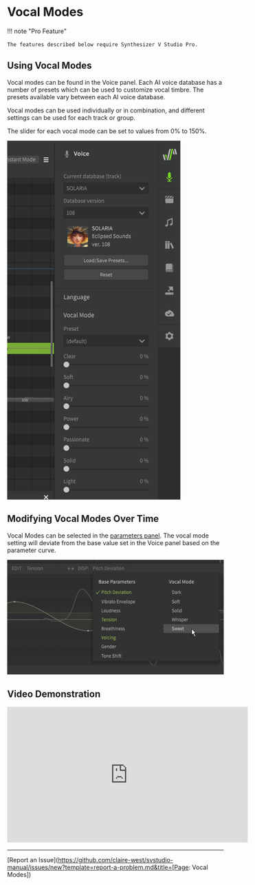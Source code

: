 # Vocal Modes

!!! note "Pro Feature"

    The features described below require Synthesizer V Studio Pro.

## Using Vocal Modes
Vocal modes can be found in the Voice panel. Each AI voice database has a number of presets which can be used to customize vocal timbre. The presets available vary between each AI voice database.

Vocal modes can be used individually or in combination, and different settings can be used for each track or group.

The slider for each vocal mode can be set to values from 0% to 150%.

![SOLARIA Vocal Modes](../img/ai-functions/vocal-modes.png)

## Modifying Vocal Modes Over Time

Vocal Modes can be selected in the [parameters panel](../parameters/editing-parameters.md). The vocal mode setting will deviate from the base value set in the Voice panel based on the parameter curve.

![Vocal Modes as Parameters](../img/ai-functions/vocal-modes-as-parameters.png)

## Video Demonstration

<iframe width="560" height="315" src="https://www.youtube-nocookie.com/embed/Yb8m_HmBEt4" title="YouTube video player" frameborder="0" allowfullscreen></iframe>

---

[Report an Issue](https://github.com/claire-west/svstudio-manual/issues/new?template=report-a-problem.md&title=[Page: Vocal Modes])